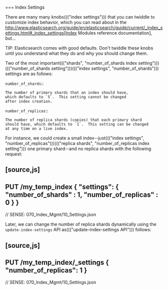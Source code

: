 === Index Settings

There are many many knobs((("index settings"))) that you can twiddle to
customize index behavior, which you can read about in the
http://www.elasticsearch.org/guide/en/elasticsearch/guide/current/_index_settings.html#_index_settings[Index Modules reference documentation],
but...

TIP: Elasticsearch comes with good defaults. Don't twiddle these knobs until
you understand what they do and why you should change them.

Two of the most important((("shards", "number_of_shards index setting")))((("number_of_shards setting")))((("index settings", "number_of_shards"))) settings are as follows:

`number_of_shards`::

    The number of primary shards that an index should have,
    which defaults to `5`.  This setting cannot be changed
    after index creation.

`number_of_replicas`::

    The number of replica shards (copies) that each primary shard
    should have, which defaults to `1`.  This setting can be changed
    at any time on a live index.

For instance, we could create a small index--just((("index settings", "number_of_replicas")))((("replica shards", "number_of_replicas index setting"))) one primary shard--and no replica shards with the following request:

[source,js]
--------------------------------------------------
PUT /my_temp_index
{
    "settings": {
        "number_of_shards" :   1,
        "number_of_replicas" : 0
    }
}
--------------------------------------------------
// SENSE: 070_Index_Mgmt/10_Settings.json

Later, we can change the number of replica shards dynamically using the
`update-index-settings` API as((("update-index-settings API"))) follows:

[source,js]
--------------------------------------------------
PUT /my_temp_index/_settings
{
    "number_of_replicas": 1
}
--------------------------------------------------
// SENSE: 070_Index_Mgmt/10_Settings.json


